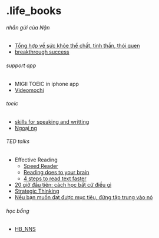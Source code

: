 # .life_books
###### nhắn gửi của Nận 
- [Tổng hợp về sức khỏe thể chất, tinh thần, thói quen](https://uithcm-my.sharepoint.com/:p:/g/personal/22521178_ms_uit_edu_vn/EQoNzZPVbn5DtgcQWhUyzIoBMKq1CXA1Cswb2MQRxTXdNg?e=CsInnK)
- [breakthrough success](https://docs.google.com/presentation/d/1nJ65LUlu9k_tfuQJ4jq4z-qmqOQZ0DjKKw8wn5qnnFA/edit#slide=id.g1997480a55_0_0) 

###### support app
- MIGII TOEIC in iphone app
- [Videomochi](https://video.mochidemy.com/free/636a084c5a18e1bbaa7ad8c5)
###### toeic 
- [skills for speaking and writting](https://uithcm-my.sharepoint.com/:b:/g/personal/22521178_ms_uit_edu_vn/EXlIK3cCOlNBmVzegMfejYIBqJ4omixnBL3c7cqpjpQUxQ?e=Wl5Cbf)
- [Ngoại ng](https://drive.google.com/drive/folders/1AFG_Vt7fPZazSSTwb3vKMV4jCMFZcSvD?usp=drive_link)

###### TED talks
- Effective Reading
  - [Speed Reader](https://youtu.be/HB__TF9rp0E?si=WDvuGuzXA4jssFjg)
  - [Reading does to your brain](https://youtu.be/Lgc2T74quZI?si=2pvJeSqt3PVgpYur)
  - [4 steps to read text faster](https://youtu.be/f1k4eXELEIE?si=zq_y5K2jLiWSw8ux) 
- [20 giờ đầu tiên: cách học bất cứ điều gì](https://youtu.be/5MgBikgcWnY?si=wZuNBxKI2FmIwjJa)
- [Strategic Thinking](https://youtu.be/dbiNhAZlXZk?si=nld2dUsCAsgCuvC1)
- [Nếu bạn muốn đạt được mục tiêu, đừng tập trung vào nó](https://youtu.be/V2PP3p4_4R8?si=y22PgnaW3yD869az)
  
###### học bổng 
- [HB_NNS](https://uithcm-my.sharepoint.com/:w:/g/personal/22521178_ms_uit_edu_vn/EeSmEztJh7xMkOd7fu9kFowBSyOFtOP5M8jCx8iyf1YQ5A?e=aWkuqQ) 
